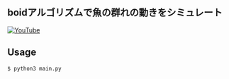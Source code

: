 ## boidアルゴリズムで魚の群れの動きをシミュレート
[![YouTube](https://img.youtube.com/vi/DBj4KNE8gMY/0.jpg)](https://www.youtube.com/watch?v=DBj4KNE8gMY)

## Usage
`$ python3 main.py`